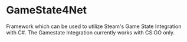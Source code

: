 # GameState4Net
Framework which can be used to utilize Steam's Game State Integration with C#.
The Gamestate Integration currently works with CS:GO only.

